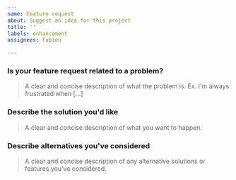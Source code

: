 ```yaml
---
name: Feature request
about: Suggest an idea for this project
title: ''
labels: enhancement
assignees: fabieu

---
```


### Is your feature request related to a problem?
> A clear and concise description of what the problem is. Ex. I'm always frustrated when [...]

### Describe the solution you'd like
> A clear and concise description of what you want to happen.

### Describe alternatives you've considered
> A clear and concise description of any alternative solutions or features you've considered.
